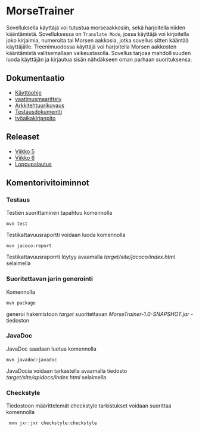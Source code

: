 # MorseTrainer
Sovelluksella käyttäjä voi tutustua morseaakkosiin, sekä harjoitella niiden kääntämistä. Sovelluksessa on ````Translate Mode````, jossa käyttäjä voi kirjoitella joko kirjaimia, numeroita tai Morsen aakkosia, jotka sovellus sitten kääntää käyttäjälle. Treenimuodossa käyttäjä voi harjoitella Morsen aakkosten kääntämistä valitsemallaan vaikeustasolla. Sovellus tarjoaa mahdollisuuden luoda käyttäjän ja kirjautua sisän nähdäkseen oman parhaan suorituksensa.

## Dokumentaatio
* [Käyttöohje](https://github.com/hanrastic/ot-harjoitustyo/blob/main/dokumentaatio/kayttoohje.md)
* [vaatimusmaarittely](https://github.com/hanrastic/ot-harjoitustyo/blob/main/dokumentaatio/vaatimusmaarittely.md)
* [Arkkitehtuurikuvaus](https://github.com/hanrastic/ot-harjoitustyo/blob/main/dokumentaatio/arkkitehtuuri.md)
* [Testausdokumentti](https://github.com/hanrastic/ot-harjoitustyo/blob/main/dokumentaatio/testausdokumentti.md)
* [työaikakirjanpito](https://github.com/hanrastic/ot-harjoitustyo/blob/main/dokumentaatio/tyoaikakirjanpito.md)

## Releaset
* [Viikko 5](https://github.com/hanrastic/ot-harjoitustyo/releases/tag/viikko5)
* [Viikko 6](https://github.com/hanrastic/ot-harjoitustyo/releases/tag/v2.0-beta)
* [Loppupalautus](https://github.com/hanrastic/ot-harjoitustyo/releases/tag/v3.0)

## Komentorivitoiminnot

### Testaus

Testien suorittaminen tapahtuu komennolla
```
mvn test
```

Testikattavuusraportti voidaan luoda komennolla

```
mvn jacoco:report
```

Testikattavuusraporrti löytyy avaamalla  _target/site/jacoco/index.html_ selaimella

### Suoritettavan jarin generointi

Komennolla

```
mvn package
```

generoi hakemistoon _target_ suoritettavan _MorseTrainer-1.0-SNAPSHOT.jar_ -tiedoston

### JavaDoc

JavaDoc saadaan luotua komennolla

```
mvn javadoc:javadoc
```

JavaDocia voidaan tarkastella avaamalla tiedosto  _target/site/apidocs/index.html_ selaimella

### Checkstyle

Tiedostoon määrittelemät checkstyle tarkistukset voidaan suorittaa komennolla

```
 mvn jxr:jxr checkstyle:checkstyle
```
